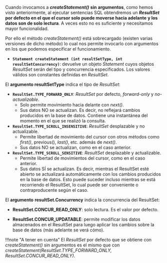 Cuando invocamos a ***createStatement()*** **sin** **argumentos**, como hemos visto anteriormente, al ejecutar sentencias SQL obtendremos un ***ResultSet* por defecto en el que el cursor solo puede moverse hacia adelante** **y los datos son de solo lectura**. A veces esto no es suficiente y necesitamos mayor funcionalidad.

Por ello el método *createStatement()* está sobrecargado (existen varias versiones de dicho método) lo cual nos permite invocarlo con argumentos en los que podemos especificar el funcionamiento.


- **`Statement createStatement (int resultSetType, int resultSetConcurrency)`**: devuelve un objeto *Statement* cuyos objetos *ResultSet* serán del tipo y concurrencia especificados. Los valores válidos son constantes definidas en *ResultSet*.


El **argumento resultSetType** indica el tipo de *ResultSet*:

- **`ResultSet.TYPE_FORWARD_ONLY`**: *ResultSet* por defecto, *forward-only* y *no-actualizable*.
   - Solo permite movimiento hacia delante con *next()*.
   - Sus datos NO se actualizan. Es decir, no reflejará cambios producidos en la base de datos. Contiene una instantánea del momento en el que se realizó la consulta.
- **`ResultSet.TYPE_SCROLL_INSENSITIVE`**: *ResultSet* desplazable y no actualizable.
   - Permite libertad de movimiento del cursor con otros métodos como *first()*, previous(), *last()*, etc. además de *next()*.
   - Sus datos NO se actualizan, como en el caso anterior.
- **`ResultSet.TYPE_SCROLL_SENSITIVE`**: *ResultSet* desplazable y actualizable.
   - Permite libertad de movimientos del cursor, como en el caso anterior.
   - Sus datos SÍ se actualizan. Es decir, mientras el ResultSet esté abierto se actualizará automáticamente con los cambios producidos en la base de datos. Esto puede suceder incluso mientras se está recorriendo el ResultSet, lo cual puede ser conveniente o contraproducente según el caso.


El **argumento** **resultSet.Concurrency** indica la concurrencia del ResultSet:

- **ResultSet.CONCUR_READ_ONLY**: solo lectura. Es el valor por defecto.

- **ResultSet.CONCUR_UPDATABLE**: permite modificar los datos almacenados en el ResultSet para luego aplicar los cambios sobre la base de datos (más adelante se verá cómo).

!!!note "A tener en cuenta"
    El *ResultSet* por defecto que se obtiene con *createStatement()* sin argumentos es el mismo que con *createStatement(ResultSet.TYPE_FORWARD_ONLY, ResultSet.CONCUR_READ_ONLY)*.
